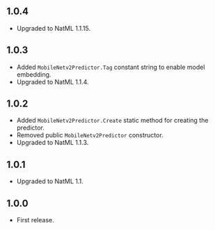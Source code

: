 ## 1.0.4
+ Upgraded to NatML 1.1.15.

## 1.0.3
+ Added `MobileNetv2Predictor.Tag` constant string to enable model embedding.
+ Upgraded to NatML 1.1.4.

## 1.0.2
+ Added `MobileNetv2Predictor.Create` static method for creating the predictor.
+ Removed public `MobileNetv2Predictor` constructor.
+ Upgraded to NatML 1.1.3.

## 1.0.1
+ Upgraded to NatML 1.1.

## 1.0.0
+ First release.